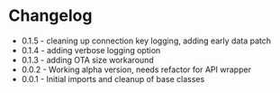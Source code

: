Changelog
=========

- 0.1.5 - cleaning up connection key logging, adding early data patch
- 0.1.4 - adding verbose logging option
- 0.1.3 - adding OTA size workaround
- 0.0.2 - Working alpha version, needs refactor for API wrapper
- 0.0.1 - Initial imports and cleanup of base classes
